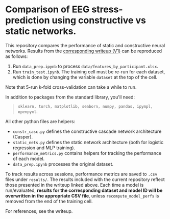 # Comparison of EEG stress-prediction using constructive vs static networks.

This repository compares the performance of static and constructive neural networks. Results from the [corresponding writeup (V1)](https://openreview.net/forum?id=0SZNu3wgnSF) can be reproduced as follows:
1. Run `data_prep.ipynb` to process `data/features_by_participant.xlsx`.
2. Run `train_test.ipynb`. The training cell must be re-run for each dataset, which is done by changing the variable `dataset` at the top of the cell.

Note that 5-run k-fold cross-validation can take a while to run.

In addition to packages from the standard library, you'll need:
> `sklearn, torch, matplotlib, seaborn, numpy, pandas, ipympl, openpyxl`.

All other python files are helpers:
- `constr_casc.py` defines the constructive cascade network architecture (Casper).
- `static_nets.py` defines the static network architecture (both for logistic regression and MLP training).
- `performance_metrics.py` contains helpers for tracking the performance of each model.
- `data_prep.ipynb` processes the original dataset.

To track results across sessions, performance metrics are saved to `.csv` files under `results/`. The results included with the current repository reflect those presented in the writeup linked above. Each time a model is run/evaluated, **results for the corresponding dataset and model ID will be overwritten in the appropriate CSV file**, unless `recompute_model_perfs` is removed from the end of the training cell.

For references, see the writeup.